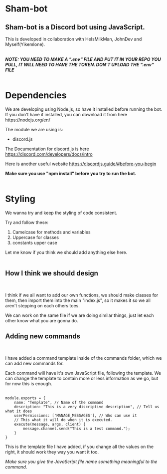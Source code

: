 # Sham-bot

## Sham-bot is a Discord bot using JavaScript.
This is developed in collaboration with HeIsMilkMan, JohnDev and Myself(Yikemlone).
<br><br>

***NOTE: YOU NEED TO MAKE A ".env" FILE AND PUT IT IN YOUR REPO YOU PULL, IT WILL NEED TO HAVE THE TOKEN. DON'T UPLOAD THE ".env" FILE***
<br><br>

# Dependencies

We are developing using Node.js, so have it installed before running the bot. If you don't have it installed, you can download it from here https://nodejs.org/en/

The module we are using is:

* discord.js

The Documentation for discord.js is here https://discord.com/developers/docs/intro

Here is another useful website https://discordjs.guide/#before-you-begin

**Make sure you use "npm install" before you try to run the bot.**
<br><br>

# Styling

We wanna try and keep the styling of code consistent.

Try and follow these:

1. Camelcase for methods and variables
2. Uppercase for classes 
3. constants upper case

Let me know if you think we should add anything else here.
<br><br>


## How I think we should design
<br>

I think if we all want to add our own functions, we should make classes for them, then import them into the main "index.js", so it makes it so we all aren't stepping on each others toes. 

We can work on the same file if we are doing similar things, just let each other know what you are gonna do.


## Adding new commands
<br>

I have added a command template inside of the commands folder, which we can add new commands for.

Each command will have it's own JavaScript file, following the template. We can change the template to contain more or less information as we go, 
but for now this is enough.
<br><br>

```
module.exports = {
    name: "Template", // Name of the command
    description: "This is a very discriptive description", // Tell us what it does
    userPermissions: ['MANAGE_MESSAGES'], // Who can use it
    // This what it will do when it is executed.
    execute(message, args, client) {
        message.channel.send("This is a test command.");
    }
}
```

This is the template file I have added, if you change all the values on the right, it should work they way you want it too. 

*Make sure you give the JavaScript file name something meaningful to the command.*